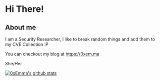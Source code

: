 # Hi There!

## About me
I am a Security Researcher, I like to break random things and add them to my CVE Collection :P 

You can checkout my blog at https://0xem.ma

She/Her

[![0xEmma's github stats](https://github-readme-stats.vercel.app/api?username=0xEmma)](https://github.com/0xEmma)
